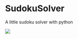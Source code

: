 # SudokuSolver
A little sudoku solver with python

<img src="https://cdn.discordapp.com/attachments/237231303043448832/804024447161466980/unknown.png">
